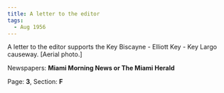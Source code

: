 ```yaml
---  
title: A letter to the editor  
tags:  
  - Aug 1956  
---  
```

  
A letter to the editor supports the Key Biscayne - Elliott Key - Key Largo causeway. [Aerial photo.]  
  
Newspapers: **Miami Morning News or The Miami Herald**  
  
Page: **3**, Section: **F** 
